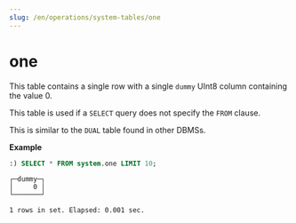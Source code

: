 ```yaml
---
slug: /en/operations/system-tables/one
---
```

# one

This table contains a single row with a single `dummy` UInt8 column containing the value 0.

This table is used if a `SELECT` query does not specify the `FROM` clause.

This is similar to the `DUAL` table found in other DBMSs.

**Example**

```sql
:) SELECT * FROM system.one LIMIT 10;
```

```text
┌─dummy─┐
│     0 │
└───────┘

1 rows in set. Elapsed: 0.001 sec.
```


